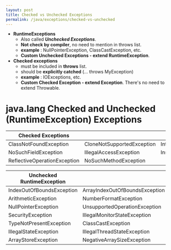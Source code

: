 ```yaml
---
layout: post
title: Checked vs Unchecked Exceptions
permalink: /java/exceptions/checked-vs-unchecked
---
```



* **RuntimeExceptions** 
    - Also called ***Unchecked Exceptions***.
    - **Not check by compiler**, no need to mention in throws list.
    - **example** : NullPointerException, ClassCastException, etc.
    - **Custom Unchecked Exceptions - extend RuntimeException**.
* **Checked exceptions**
    - must be included in **throws** list.
    - should be **explicitly catched** (... throws MyException)
    - **example** : IOExceptions, etc.
    - **Custom Checked Exception - extend Exception**. There's no need to extend Throwable.

# java.lang Checked and Unchecked (RuntimeException) Exceptions

|Checked Exceptions             |   |    |
|---                            |---|---|
|ClassNotFoundException 	    |CloneNotSupportedException 	|InterruptedException	|       
|NoSuchFieldException	        |IllegalAccessException         |InstantiationException |
|ReflectiveOperationException   |NoSuchMethodException          |                       | 

|Unchecked RuntimeException |   |   |
|---                        |---|---|
| IndexOutOfBoundsException | ArrayIndexOutOfBoundsException    | StringIndexOutOfBounds            |
| ArithmeticException       | NumberFormatException             |
| NullPointerException      | UnsupportedOperationException     | EnumConstantNotPresentException   |
| SecurityException         | IllegalMonitorStateException      |
| TypeNotPresentException   | ClassCastException                | IllegalArgumentException          |
| IllegalStateException     | IllegalThreadStateException       |
| ArrayStoreException       | NegativeArraySizeException        |
